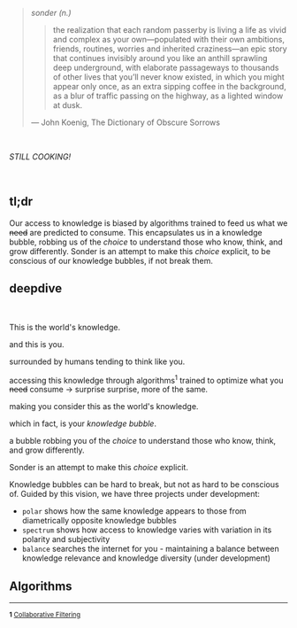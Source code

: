 > *sonder (n.)*
>
>> the realization that each random passerby is living a life as vivid and complex as your own—populated with their own ambitions, friends, routines, worries and inherited craziness—an epic story that continues invisibly around you like an anthill sprawling deep underground, with elaborate passageways to thousands of other lives that you’ll never know existed, in which you might appear only once, as an extra sipping coffee in the background, as a blur of traffic passing on the highway, as a lighted window at dusk.
>
> &mdash; John Koenig, The Dictionary of Obscure Sorrows

&nbsp;

_STILL COOKING!_

&nbsp;

## tl;dr

Our access to knowledge is biased by algorithms trained to feed us what we ~~need~~ are predicted to consume. This encapsulates us in a knowledge bubble, robbing us of the _choice_ to understand those who know, think, and grow differently. Sonder is an attempt to make this _choice_ explicit, to be conscious of our knowledge bubbles, if not break them.

## deepdive

<br/>

This is the world's knowledge.

and this is you.

surrounded by humans tending to think like you.

accessing this knowledge through algorithms<sup>1</sup> trained to optimize what you ~~need~~ consume &#8594; surprise surprise, more of the same.

making you consider this as the world's knowledge.

which in fact, is your _knowledge bubble_.

a bubble robbing you of the _choice_ to understand those who know, think, and grow differently.

Sonder is an attempt to make this _choice_ explicit.

Knowledge bubbles can be hard to break, but not as hard to be conscious of. Guided by this vision, we have three projects under development:

  - `polar` shows how the same knowledge appears to those from
    diametrically opposite knowledge bubbles
  - `spectrum` shows how access to knowledge varies with variation in
    its polarity and subjectivity
  - `balance` searches the internet for you - maintaining a balance
    between knowledge relevance and knowledge diversity (under
    development)


## Algorithms



<hr style="border:1.5px black"> </hr>

<small><b>1</b> [Collaborative Filtering](https://en.wikipedia.org/wiki/Collaborative_filtering)</small>

